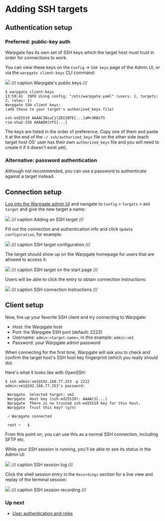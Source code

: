# Adding SSH targets

## Authentication setup

### Preferred: public-key auth

Warpgate has its own set of SSH keys which the target host must trust in order for connections to work.

You can view these keys on the `Config` -> `SSH keys` page of the Admin UI, or via the `warpgate client-keys` CLI command:

![](../images/ssh-keys.png)
/// caption
Warpgate's public keys
///


```
$ warpgate client-keys
13:59:41  INFO Using config: "/etc/warpgate.yaml" (users: 1, targets: 2, roles: 1)
Warpgate SSH client keys:
(add these to your target's authorized_keys file)

ssh-ed25519 AAAAC3NzaC1lZDI1NTE[...]aM+3RBsT5
rsa-sha2-256 AAAADHJzYS[...]
```

The keys are listed in the order of preference. Copy one of them and paste it at the end of the `~/.ssh/authorized_keys` file on the other side (each target host OS' user has their own `authorized_keys` file and you will need to create it if it doesn't exist yet).

### Alternative: password authentication

Although not recommended, you can use a password to authenticate against a target instead.

## Connection setup

[Log into the Warpgate admin UI](https://github.com/warp-tech/warpgate/wiki/Accessing-the-admin-UI) and navigate to `Config` > `Targets` > `Add target` and give the new target a name:

![](../images/adding-ssh.png)
/// caption
Adding an SSH target
///

Fill out the connection and authentication info and click `Update configuration`, for example:

![](../images/ssh-config.png)
/// caption
SSH target configuration
///

The target should show up on the Warpgate homepage for users that are allowed to access it:

![](../images/ssh-on-home.png)
/// caption
SSH target on the start page
///

Users will be able to click the entry to obtain connection instructions:

![](../images/ssh-instructions.png)
/// caption
SSH connection instructions
///

## Client setup

Now, fire up your favorite SSH client and try connecting to Warpgate:

* Host: the Warpgate host
* Port: the Warpgate SSH port (default: 2222)
* Username: `admin:<target-name>`, in this example: `admin:vm1`
* Password: your Warpgate admin password

When connecting for the first time, Warpgate will ask you to check and confirm the target host's SSH host key fingerprint (which you really should do).

Here's what it looks like with OpenSSH:

```
$ ssh admin:vm1@192.168.77.253 -p 2222
admin:vm1@192.168.77.253's password:

 Warpgate  Selected target: vm1
 Warpgate  Host key (ssh-ed25519): AAAAC3[...]
 Warpgate  There is no trusted ssh-ed25519 key for this host.
 Warpgate  Trust this key? (y/n)

 ✓ Warpgate connected

 root ~   $
```

From this point on, you can use this as a normal SSH connection, including SFTP etc.

While your SSH session is running, you'll be able to see its status in the Admin UI:

![](../images/ssh-log.png)
/// caption
SSH session log
///

Click the shell session entry in the `Recordings` section for a live view and replay of the terminal session:

![](../images/ssh-recording.png)
/// caption
SSH session recording
///

### Up next

* [User authentication and roles](../auth-and-roles.md)
